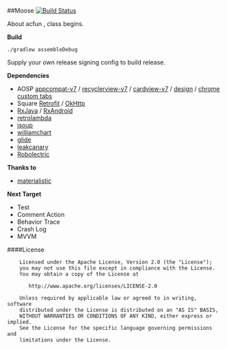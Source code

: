 ﻿##Moose
[![Build Status](https://travis-ci.org/Harlber/Moose.svg?branch=master)](https://travis-ci.org/Harlber/Moose)

About acfun , class begins.


**Build**

    ./gradlew assembleDebug

Supply your own release signing config to build release. 


**Dependencies**

- AOSP [appcompat-v7](https://developer.android.com/tools/support-library/features.html#v7-appcompat)
/ [recyclerview-v7](https://developer.android.com/tools/support-library/features.html#v7-recyclerview)
/ [cardview-v7](https://developer.android.com/tools/support-library/features.html#v7-cardview) 
/ [design](https://developer.android.com/intl/zh-cn/tools/support-library/features.html#designw)
/ [chrome custom tabs](https://github.com/GoogleChrome/custom-tabs-client)
- Square [Retrofit](https://github.com/square/retrofit) / [OkHttp](https://github.com/square/okhttp)
- [RxJava](https://github.com/ReactiveX/RxJava) / [RxAndroid](https://github.com/ReactiveX/RxAndroid)
- [retrolambda](https://github.com/orfjackal/retrolambda)
- [jsoup](https://github.com/jhy/jsoup)
- [williamchart](https://github.com/diogobernardino/WilliamChart)
- [glide](https://github.com/bumptech/glide)
- [leakcanary](https://github.com/square/leakcanary)
- [Robolectric](https://github.com/robolectric/robolectric)


**Thanks to**
- [materialistic](https://github.com/hidroh/materialistic)

**Next Target**

- Test 
- Comment Action
- Behavior Trace 
- Crash Log
- MVVM

####License
    
    
        Licensed under the Apache License, Version 2.0 (the "License");
        you may not use this file except in compliance with the License.
        You may obtain a copy of the License at
    
	       http://www.apache.org/licenses/LICENSE-2.0
	
	    Unless required by applicable law or agreed to in writing, software
	    distributed under the License is distributed on an "AS IS" BASIS,
	    WITHOUT WARRANTIES OR CONDITIONS OF ANY KIND, either express or implied.
	    See the License for the specific language governing permissions and
	    limitations under the License.